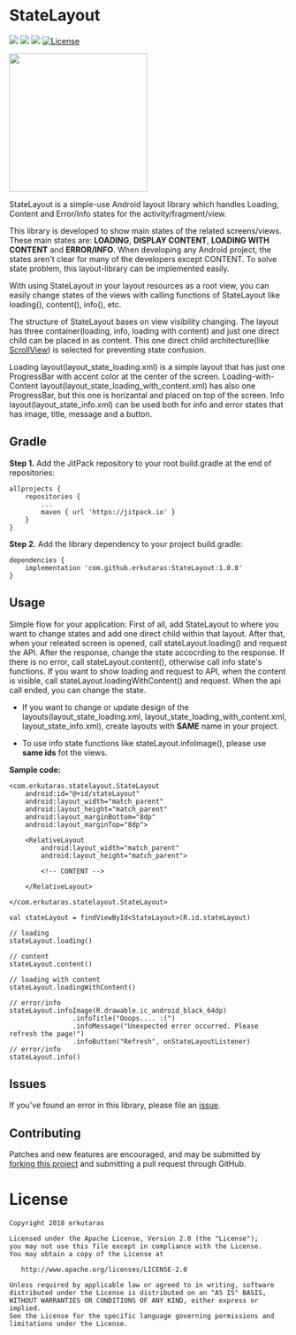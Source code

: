 # StateLayout
[![](https://jitpack.io/v/erkutaras/StateLayout.svg)](https://jitpack.io/#erkutaras/StateLayout)
[![](https://img.shields.io/badge/build%20for-android-green.svg)](https://www.android.com)
[![](https://img.shields.io/badge/made%20with-kotlin-blue.svg)](https://kotlinlang.org)
[![License](https://img.shields.io/badge/License-Apache%202.0-blue.svg)](https://opensource.org/licenses/Apache-2.0)

<img src="https://raw.githubusercontent.com/erkutaras/StateLayout/develop/gifs/statelayout.gif" width="250">

StateLayout is a simple-use Android layout library which handles Loading, Content and Error/Info states for the activity/fragment/view. 

This library is developed to show main states of the related screens/views. These main states are: **LOADING**, **DISPLAY CONTENT**, **LOADING WITH CONTENT** and **ERROR/INFO**. When developing any Android project, the states aren't clear for many of the developers except CONTENT. To solve state problem, this layout-library can be implemented easily. 

With using StateLayout in your layout resources as a root view, you can easily change states of the views with calling functions of StateLayout like loading(), content(), info(), etc.

The structure of StateLayout bases on view visibility changing. The layout has three container(loading, info, loading with content) and just one direct child can be placed in as content. This one direct child architecture(like [ScrollView][3]) is selected for preventing state confusion.

Loading layout(layout_state_loading.xml) is a simple layout that has just one ProgressBar with accent color at the center of the screen. Loading-with-Content layout(layout_state_loading_with_content.xml) has also one ProgressBar, but this one is horizantal and placed on top of the screen. Info layout(layout_state_info.xml) can be used both for info and error states that has image, title, message and a button.

## Gradle

**Step 1.** Add the JitPack repository to your root build.gradle at the end of repositories:
```
allprojects {
    repositories {
        ...
        maven { url 'https://jitpack.io' }
    }
}
```

**Step 2.** Add the library dependency to your project build.gradle:
```
dependencies {
    implementation 'com.github.erkutaras:StateLayout:1.0.8'
}
```

## Usage

Simple flow for your application: First of all, add StateLayout to where you want to change states and add one direct child within that layout. After that, when your releated screen is opened, call stateLayout.loading() and request the API. After the response, change the state accocrding to the response. If there is no error, call stateLayout.content(), otherwise call info state's functions. If you want to show loading and request to API, when the content is visible, call stateLayout.loadingWithContent() and request. When the api call ended, you can change the state. 

- If you want to change or update design of the layouts(layout_state_loading.xml, layout_state_loading_with_content.xml, layout_state_info.xml), create layouts with **SAME** name in your project. 

- To use info state functions like stateLayout.infoImage(), please use **same ids** fot the views.

**Sample code:**
```
<com.erkutaras.statelayout.StateLayout
    android:id="@+id/stateLayout"
    android:layout_width="match_parent"
    android:layout_height="match_parent"
    android:layout_marginBottom="8dp"
    android:layout_marginTop="8dp">

    <RelativeLayout
        android:layout_width="match_parent"
        android:layout_height="match_parent">
        
        <!-- CONTENT -->
        
    </RelativeLayout>

</com.erkutaras.statelayout.StateLayout>
```   
```
val stateLayout = findViewById<StateLayout>(R.id.stateLayout)
        
// loading 
stateLayout.loading()
        
// content 
stateLayout.content()
        
// loading with content
stateLayout.loadingWithContent()
        
// error/info
stateLayout.infoImage(R.drawable.ic_android_black_64dp)
                .infoTitle("Ooops.... :(")
                .infoMessage("Unexpected error occurred. Please refresh the page!")
                .infoButton("Refresh", onStateLayoutListener)
// error/info 
stateLayout.info()
``` 

## Issues

If you've found an error in this library, please file an [issue][1].

## Contributing

Patches and new features are encouraged, and may be submitted by [forking this project][2] and submitting a pull request through GitHub. 

[1]: https://github.com/erkutaras/StateLayout/issues
[2]: https://github.com/erkutaras/StateLayout/fork
[3]: https://developer.android.com/reference/android/widget/ScrollView


# License

    Copyright 2018 erkutaras

    Licensed under the Apache License, Version 2.0 (the "License");
    you may not use this file except in compliance with the License.
    You may obtain a copy of the License at

       http://www.apache.org/licenses/LICENSE-2.0

    Unless required by applicable law or agreed to in writing, software
    distributed under the License is distributed on an "AS IS" BASIS,
    WITHOUT WARRANTIES OR CONDITIONS OF ANY KIND, either express or implied.
    See the License for the specific language governing permissions and
    limitations under the License.
